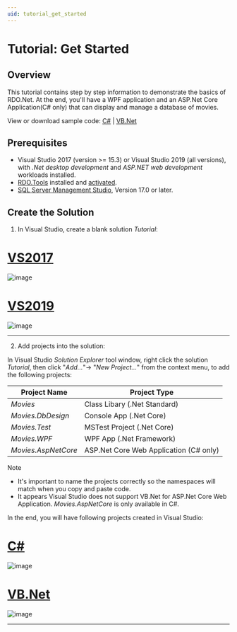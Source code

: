```yaml
---
uid: tutorial_get_started
---
```


# Tutorial: Get Started

## Overview

This tutorial contains step by step information to demonstrate the basics of RDO.Net. At the end, you'll have a WPF application and an ASP.Net Core Application(C# only) that can display and manage a database of movies.

View or download sample code: [C#](https://github.com/DevZest/RDO.Tutorial) | [VB.Net](https://github.com/DevZest/RDO.Tutorial)

## Prerequisites

* Visual Studio 2017 (version >= 15.3) or Visual Studio 2019 (all versions), with *.Net desktop development* and *ASP.NET web development* workloads installed.
* [RDO.Tools](https://marketplace.visualstudio.com/items?itemName=DevZest.Data.Tools) installed and [activated](xref:get_started#rdotools-activation).
* [SQL Server Management Studio](https://docs.microsoft.com/en-us/sql/ssms/download-sql-server-management-studio-ssms), Version 17.0 or later.

## Create the Solution

1. In Visual Studio, create a blank solution *Tutorial*:

# [VS2017](#tab/vs2017)

![image](/images/tutorial_create_solution_vs2017.jpg)

# [VS2019](#tab/vs2019)

![image](/images/tutorial_create_solution_vs2019.jpg)

***
 
2. Add projects into the solution:

In Visual Studio *Solution Explorer* tool window, right click the solution *Tutorial*, then click "*Add...*"-> "*New Project...*" from the context menu, to add the following projects:

| Project Name        | Project Type                           |
|---------------------|----------------------------------------|
| *Movies*            | Class Libary (.Net Standard)           |
| *Movies.DbDesign*   | Console App (.Net Core)                |
| *Movies.Test*       | MSTest Project (.Net Core)             |
| *Movies.WPF*        | WPF App (.Net Framework)               |
| *Movies.AspNetCore* | ASP.Net Core Web Application (C# only) |

>[!NOTE]
>* It's important to name the projects correctly so the namespaces will match when you copy and paste code.
>* It appears Visual Studio does not support VB.Net for ASP.Net Core Web Application. *Movies.AspNetCore* is only available in C#.

In the end, you will have following projects created in Visual Studio:

# [C#](#tab/cs)

![image](/images/tutorial_projects_cs.jpg)

# [VB.Net](#tab/vb)

![image](/images/tutorial_projects_vb.jpg)

***
